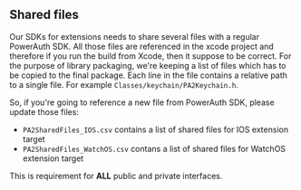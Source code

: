## Shared files

Our SDKs for extensions needs to share several files with a regular PowerAuth SDK. All those files are referenced in the xcode project and therefore if you run the build from Xcode, then it suppose to be correct. For the purpose of library packaging, we're keeping a list of files which has to be copied to the final package. Each line in the file contains a relative path to a single file. For example `Classes/keychain/PA2Keychain.h`.

So, if you're going to reference a new file from PowerAuth SDK, please update those files:

-  `PA2SharedFiles_IOS.csv` contains a list of shared files for IOS extension target
-  `PA2SharedFiles_WatchOS.csv` contans a list of shared files for WatchOS extension target

This is requirement for **ALL** public and private interfaces.
